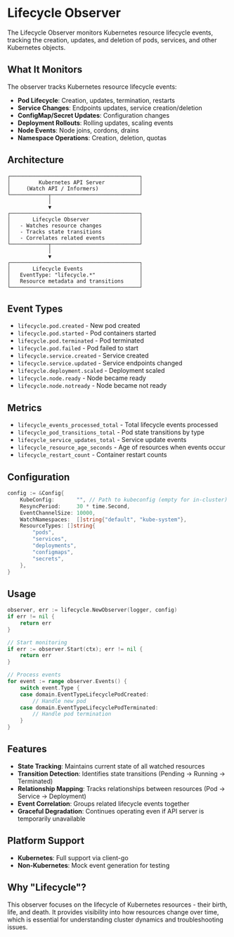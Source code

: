 # Lifecycle Observer

The Lifecycle Observer monitors Kubernetes resource lifecycle events, tracking the creation, updates, and deletion of pods, services, and other Kubernetes objects.

## What It Monitors

The observer tracks Kubernetes resource lifecycle events:

- **Pod Lifecycle**: Creation, updates, termination, restarts
- **Service Changes**: Endpoints updates, service creation/deletion
- **ConfigMap/Secret Updates**: Configuration changes
- **Deployment Rollouts**: Rolling updates, scaling events
- **Node Events**: Node joins, cordons, drains
- **Namespace Operations**: Creation, deletion, quotas

## Architecture

```
┌─────────────────────────────────────────┐
│         Kubernetes API Server           │
│     (Watch API / Informers)             │
└────────────┬────────────────────────────┘
             │
             ▼
┌─────────────────────────────────────────┐
│       Lifecycle Observer                │
│   - Watches resource changes            │
│   - Tracks state transitions            │
│   - Correlates related events           │
└────────────┬────────────────────────────┘
             │
             ▼
┌─────────────────────────────────────────┐
│       Lifecycle Events                  │
│   EventType: "lifecycle.*"              │
│   Resource metadata and transitions     │
└─────────────────────────────────────────┘
```

## Event Types

- `lifecycle.pod.created` - New pod created
- `lifecycle.pod.started` - Pod containers started
- `lifecycle.pod.terminated` - Pod terminated
- `lifecycle.pod.failed` - Pod failed to start
- `lifecycle.service.created` - Service created
- `lifecycle.service.updated` - Service endpoints changed
- `lifecycle.deployment.scaled` - Deployment scaled
- `lifecycle.node.ready` - Node became ready
- `lifecycle.node.notready` - Node became not ready

## Metrics

- `lifecycle_events_processed_total` - Total lifecycle events processed
- `lifecycle_pod_transitions_total` - Pod state transitions by type
- `lifecycle_service_updates_total` - Service update events
- `lifecycle_resource_age_seconds` - Age of resources when events occur
- `lifecycle_restart_count` - Container restart counts

## Configuration

```go
config := &Config{
    KubeConfig:       "", // Path to kubeconfig (empty for in-cluster)
    ResyncPeriod:     30 * time.Second,
    EventChannelSize: 10000,
    WatchNamespaces:  []string{"default", "kube-system"},
    ResourceTypes: []string{
        "pods",
        "services", 
        "deployments",
        "configmaps",
        "secrets",
    },
}
```

## Usage

```go
observer, err := lifecycle.NewObserver(logger, config)
if err != nil {
    return err
}

// Start monitoring
if err := observer.Start(ctx); err != nil {
    return err
}

// Process events
for event := range observer.Events() {
    switch event.Type {
    case domain.EventTypeLifecyclePodCreated:
        // Handle new pod
    case domain.EventTypeLifecyclePodTerminated:
        // Handle pod termination
    }
}
```

## Features

- **State Tracking**: Maintains current state of all watched resources
- **Transition Detection**: Identifies state transitions (Pending → Running → Terminated)
- **Relationship Mapping**: Tracks relationships between resources (Pod → Service → Deployment)
- **Event Correlation**: Groups related lifecycle events together
- **Graceful Degradation**: Continues operating even if API server is temporarily unavailable

## Platform Support

- **Kubernetes**: Full support via client-go
- **Non-Kubernetes**: Mock event generation for testing

## Why "Lifecycle"?

This observer focuses on the lifecycle of Kubernetes resources - their birth, life, and death. It provides visibility into how resources change over time, which is essential for understanding cluster dynamics and troubleshooting issues.